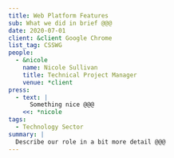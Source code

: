 ```yaml
---
title: Web Platform Features
sub: What we did in brief @@@
date: 2020-07-01
client: &client Google Chrome
list_tag: CSSWG
people:
  - &nicole
    name: Nicole Sullivan
    title: Technical Project Manager
    venue: *client
press:
  - text: |
      Something nice @@@
    <<: *nicole
tags:
  - Technology Sector
summary: |
  Describe our role in a bit more detail @@@
---
```

